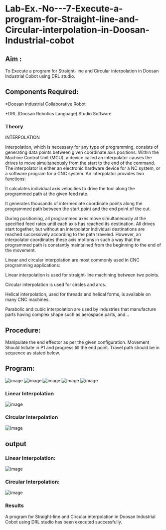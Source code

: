 # Lab-Ex.-No---7-Execute-a-program-for-Straight-line-and-Circular-interpolation-in-Doosan-Industrial-cobot
## Aim : 
To Execute a program for Straight-line and Circular interpolation in Doosan Industrial Cobot using DRL studio.

## Components Required:

*Doosan Industrial Collaborative Robot

*DRL (Doosan Robotics Language) Studio Software

### Theory 
INTERPOLATION

Interpolation, which is necessary for any type of programming, consists of generating data points between given coordinate axis positions. Within the Machine Control Unit (MCU), a device called an interpolator causes the drives to move simultaneously from the start to the end of the command. The interpolator is either an electronic hardware device for a NC system, or a software program for a CNC system. An interpolator provides two functions:

It calculates individual axis velocities to drive the tool along the programmed path at the given feed rate.

It generates thousands of intermediate coordinate points along the programmed path between the start point and the end point of the cut.

During positioning, all programmed axes move simultaneously at the specified feed rates until each axis has reached its destination. All drives start together, but without an interpolator individual destinations are reached successively according to the path traveled. However, an interpolator coordinates these axis motions in such a way that the programmed path is constantly maintained from the beginning to the end of the movement.

Linear and circular interpolation are most commonly used in CNC programming applications:

Linear interpolation is used for straight-line machining between two points.

Circular interpolation is used for circles and arcs.

Helical interpolation, used for threads and helical forms, is available on many CNC machines.

Parabolic and cubic interpolation are used by industries that manufacture parts having complex shape such as aerospace parts, and...

## Procedure:

Manipulate the end effector as per the given configuration. Movement Should Initiate in P1 and progress till the end point. Travel path should be in sequence as stated below.
## Program:
![image](https://user-images.githubusercontent.com/75235167/206196691-372cae70-bac0-4f6c-aee0-9d4874964aeb.png)
![image](https://user-images.githubusercontent.com/75235167/206196760-bca4954a-3b7a-4419-b4a6-e727cc68d113.png)
![image](https://user-images.githubusercontent.com/75235167/206196835-ea000c38-34c4-4111-812d-2d38b5bb70b9.png)
![image](https://user-images.githubusercontent.com/75235167/206196892-4c320441-7727-40b9-b4d2-4085e0135d90.png)
![image](https://user-images.githubusercontent.com/75235167/206196953-ce0069d7-1672-4fcd-a57a-3223f058dffe.png)

### Linear Interpolation
![image](https://user-images.githubusercontent.com/75235167/206197040-c8ffe16b-1e44-45b1-a856-22efd029dba7.png)

### Circular Interpolation
![image](https://user-images.githubusercontent.com/75235167/206197149-dfc83880-3744-434d-97eb-531d495860e5.png)

## output
### Linear Interpolation:
![image](https://user-images.githubusercontent.com/75235167/206197237-92b1f7c7-e929-4bcf-85be-a34dff7eca68.png)

### Circular Interpolation:
![image](https://user-images.githubusercontent.com/75235167/206197402-fa5ee1ea-2169-4ec7-9b9d-edaa1a9cc938.png)

### Results 
A program for Straight-line and Circular interpolation in Doosan Industrial Cobot using DRL studio has been executed successfully.


 
